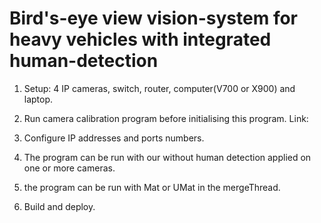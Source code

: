 # Bird's-eye view vision-system for heavy vehicles with integrated human-detection

1. Setup: 4 IP cameras, switch, router, computer(V700 or X900) and laptop.

2. Run camera calibration program before initialising this program.
   Link: 

3. Configure IP addresses and ports numbers.

4. The program can be run with our without human detection applied on one or more cameras.

5. the program can be run with Mat or UMat in the mergeThread.

6. Build and deploy.
